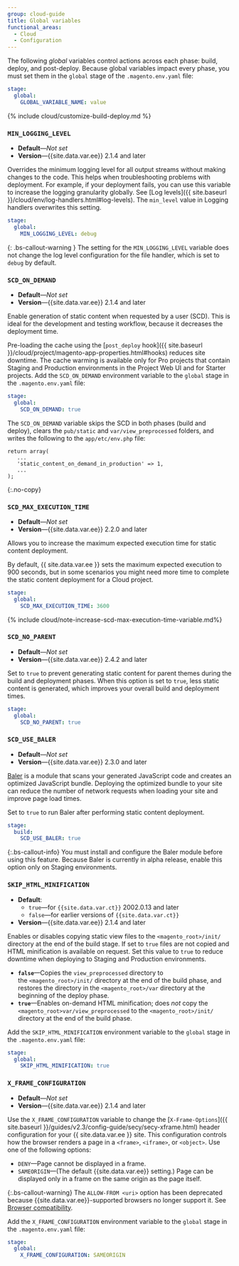 ```yaml
---
group: cloud-guide
title: Global variables
functional_areas:
  - Cloud
  - Configuration
---
```


The following _global_ variables control actions across each phase: build, deploy, and post-deploy. Because global variables impact every phase, you must set them in the `global` stage of the `.magento.env.yaml` file:

```yaml
stage:
  global:
    GLOBAL_VARIABLE_NAME: value
```

{% include cloud/customize-build-deploy.md %}

### `MIN_LOGGING_LEVEL`

-  **Default**—_Not set_
-  **Version**—{{site.data.var.ee}} 2.1.4 and later

Overrides the minimum logging level for all output streams without making changes to the code. This helps when troubleshooting problems with deployment. For example, if your deployment fails, you can use this variable to increase the logging granularity globally. See [Log levels]({{ site.baseurl }}/cloud/env/log-handlers.html#log-levels). The `min_level` value in Logging handlers overwrites this setting.

```yaml
stage:
  global:
    MIN_LOGGING_LEVEL: debug
```

{: .bs-callout-warning }
The setting for the `MIN_LOGGING_LEVEL` variable does not change the log level configuration for the file handler, which is set to `debug` by default.

### `SCD_ON_DEMAND`

-  **Default**—_Not set_
-  **Version**—{{site.data.var.ee}} 2.1.4 and later

Enable generation of static content when requested by a user (SCD). This is ideal for the development and testing workflow, because it decreases the deployment time.

Pre-loading the cache using the [`post_deploy` hook]({{ site.baseurl }}/cloud/project/magento-app-properties.html#hooks) reduces site downtime. The cache warming is available only for Pro projects that contain Staging and Production environments in the Project Web UI and for Starter projects. Add the `SCD_ON_DEMAND` environment variable to the `global` stage in the `.magento.env.yaml` file:

```yaml
stage:
  global:
    SCD_ON_DEMAND: true
```

The `SCD_ON_DEMAND` variable skips the SCD in both phases (build and deploy), clears the `pub/static` and `var/view_preprocessed` folders, and writes the following to the `app/etc/env.php` file:

```php?start_inline=1
return array(
   ...
   'static_content_on_demand_in_production' => 1,
   ...
);
```
{:.no-copy}

### `SCD_MAX_EXECUTION_TIME`

-  **Default**—_Not set_
-  **Version**—{{site.data.var.ee}} 2.2.0 and later

Allows you to increase the maximum expected execution time for static content deployment.

By default, {{ site.data.var.ee }} sets the maximum expected execution to 900 seconds, but in some scenarios you might need more time to complete the static content deployment for a Cloud project.

```yaml
stage:
  global:
    SCD_MAX_EXECUTION_TIME: 3600
```

{% include cloud/note-increase-scd-max-execution-time-variable.md%}

### `SCD_NO_PARENT`

-  **Default**—_Not set_
-  **Version**—{{site.data.var.ee}} 2.4.2 and later

Set to `true` to prevent generating static content for parent themes during the build and deployment phases. When this option is set to `true`, less static content is generated, which improves your overall build and deployment times.

```yaml
stage:
  global:
    SCD_NO_PARENT: true
```

### `SCD_USE_BALER`

-  **Default**—_Not set_
-  **Version**—{{site.data.var.ee}} 2.3.0 and later

[Baler](https://github.com/magento/baler) is a module that scans your generated JavaScript code and creates an optimized JavaScript bundle. Deploying the optimized bundle to your site can reduce the number of network requests when loading your site and improve page load times.

Set to `true` to run Baler after performing static content deployment.

```yaml
stage:
  build:
    SCD_USE_BALER: true
```

{:.bs-callout-info}
You must install and configure the Baler module before using this feature. Because Baler is currently in alpha release, enable this option only on Staging environments.

### `SKIP_HTML_MINIFICATION`

-  **Default**:
   -  `true`—for `{{site.data.var.ct}}` 2002.0.13 and later
   -  `false`—for earlier versions of `{{site.data.var.ct}}`
-  **Version**—{{site.data.var.ee}} 2.1.4 and later

Enables or disables copying static view files to the `<magento_root>/init/` directory at the end of the build stage. If set to `true` files are not copied and HTML minification is available on request. Set this value to `true` to reduce downtime when deploying to Staging and Production environments.

-  **`false`**—Copies the `view_preprocessed` directory to the `<magento_root>/init/` directory at the end of the build phase, and restores the directory in the `<magento_root>/var` directory at the beginning of the deploy phase.
-  **`true`**—Enables on-demand HTML minification; does *not* copy the `<magento_root>var/view_preprocessed` to the `<magento_root>/init/` directory at the end of the build phase.

Add the `SKIP_HTML_MINIFICATION` environment variable to the `global` stage in the `.magento.env.yaml` file:

```yaml
stage:
  global:
    SKIP_HTML_MINIFICATION: true
```

### `X_FRAME_CONFIGURATION`

-  **Default**—_Not set_
-  **Version**—{{site.data.var.ee}} 2.1.4 and later

Use the `X_FRAME_CONFIGURATION` variable to change the [`X-Frame-Options`]({{ site.baseurl }}/guides/v2.3/config-guide/secy/secy-xframe.html) header configuration for your {{ site.data.var.ee }} site. This configuration controls how the browser renders a page in a `<frame>`, `<iframe>`, or `<object>`. Use one of the following options:

-  `DENY`—Page cannot be displayed in a frame.
-  `SAMEORIGIN`—(The default {{site.data.var.ee}} setting.) Page can be displayed only in a frame on the same origin as the page itself.

{:.bs-callout-warning}
The `ALLOW-FROM <uri>` option has been deprecated because {{site.data.var.ee}}-supported browsers no longer support it. See [Browser compatibility](https://developer.mozilla.org/en-US/docs/Web/HTTP/Headers/X-Frame-Options#Browser_compatibility).

Add the `X_FRAME_CONFIGURATION` environment variable to the `global` stage in the `.magento.env.yaml` file:

```yaml
stage:
  global:
    X_FRAME_CONFIGURATION: SAMEORIGIN
```

